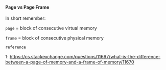 #### Page vs Page Frame

In short remember:

`page` = block of consecutive virtual memory

`frame` = block of consecutive physical memory

`reference`

1: https://cs.stackexchange.com/questions/11667/what-is-the-difference-between-a-page-of-memory-and-a-frame-of-memory/11670
